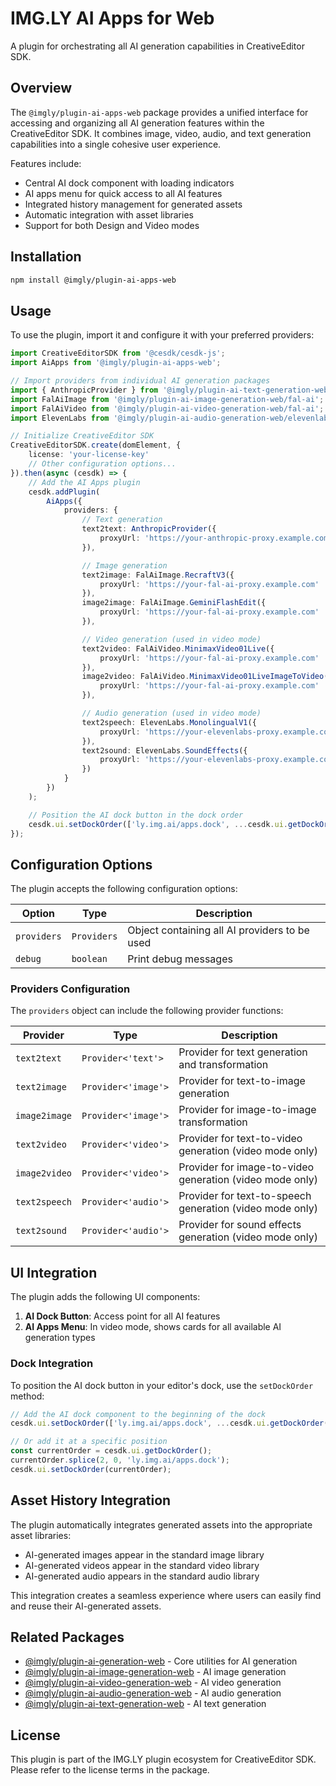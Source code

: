 # IMG.LY AI Apps for Web

A plugin for orchestrating all AI generation capabilities in CreativeEditor SDK.

## Overview

The `@imgly/plugin-ai-apps-web` package provides a unified interface for accessing and organizing all AI generation features within the CreativeEditor SDK. It combines image, video, audio, and text generation capabilities into a single cohesive user experience.

Features include:

-   Central AI dock component with loading indicators
-   AI apps menu for quick access to all AI features
-   Integrated history management for generated assets
-   Automatic integration with asset libraries
-   Support for both Design and Video modes

## Installation

```bash
npm install @imgly/plugin-ai-apps-web
```

## Usage

To use the plugin, import it and configure it with your preferred providers:

```typescript
import CreativeEditorSDK from '@cesdk/cesdk-js';
import AiApps from '@imgly/plugin-ai-apps-web';

// Import providers from individual AI generation packages
import { AnthropicProvider } from '@imgly/plugin-ai-text-generation-web/anthropic';
import FalAiImage from '@imgly/plugin-ai-image-generation-web/fal-ai';
import FalAiVideo from '@imgly/plugin-ai-video-generation-web/fal-ai';
import ElevenLabs from '@imgly/plugin-ai-audio-generation-web/elevenlabs';

// Initialize CreativeEditor SDK
CreativeEditorSDK.create(domElement, {
    license: 'your-license-key'
    // Other configuration options...
}).then(async (cesdk) => {
    // Add the AI Apps plugin
    cesdk.addPlugin(
        AiApps({
            providers: {
                // Text generation
                text2text: AnthropicProvider({
                    proxyUrl: 'https://your-anthropic-proxy.example.com'
                }),

                // Image generation
                text2image: FalAiImage.RecraftV3({
                    proxyUrl: 'https://your-fal-ai-proxy.example.com'
                }),
                image2image: FalAiImage.GeminiFlashEdit({
                    proxyUrl: 'https://your-fal-ai-proxy.example.com'
                }),

                // Video generation (used in video mode)
                text2video: FalAiVideo.MinimaxVideo01Live({
                    proxyUrl: 'https://your-fal-ai-proxy.example.com'
                }),
                image2video: FalAiVideo.MinimaxVideo01LiveImageToVideo({
                    proxyUrl: 'https://your-fal-ai-proxy.example.com'
                }),

                // Audio generation (used in video mode)
                text2speech: ElevenLabs.MonolingualV1({
                    proxyUrl: 'https://your-elevenlabs-proxy.example.com'
                }),
                text2sound: ElevenLabs.SoundEffects({
                    proxyUrl: 'https://your-elevenlabs-proxy.example.com'
                })
            }
        })
    );

    // Position the AI dock button in the dock order
    cesdk.ui.setDockOrder(['ly.img.ai/apps.dock', ...cesdk.ui.getDockOrder()]);
});
```

## Configuration Options

The plugin accepts the following configuration options:

| Option      | Type        | Description                                   |
| ----------- | ----------- | --------------------------------------------- |
| `providers` | `Providers` | Object containing all AI providers to be used |
| `debug`     | `boolean`   | Print debug messages                          |

### Providers Configuration

The `providers` object can include the following provider functions:

| Provider      | Type                | Description                                              |
| ------------- | ------------------- | -------------------------------------------------------- |
| `text2text`   | `Provider<'text'>`  | Provider for text generation and transformation          |
| `text2image`  | `Provider<'image'>` | Provider for text-to-image generation                    |
| `image2image` | `Provider<'image'>` | Provider for image-to-image transformation               |
| `text2video`  | `Provider<'video'>` | Provider for text-to-video generation (video mode only)  |
| `image2video` | `Provider<'video'>` | Provider for image-to-video generation (video mode only) |
| `text2speech` | `Provider<'audio'>` | Provider for text-to-speech generation (video mode only) |
| `text2sound`  | `Provider<'audio'>` | Provider for sound effects generation (video mode only)  |

## UI Integration

The plugin adds the following UI components:

1. **AI Dock Button**: Access point for all AI features
2. **AI Apps Menu**: In video mode, shows cards for all available AI generation types

### Dock Integration

To position the AI dock button in your editor's dock, use the `setDockOrder` method:

```typescript
// Add the AI dock component to the beginning of the dock
cesdk.ui.setDockOrder(['ly.img.ai/apps.dock', ...cesdk.ui.getDockOrder()]);

// Or add it at a specific position
const currentOrder = cesdk.ui.getDockOrder();
currentOrder.splice(2, 0, 'ly.img.ai/apps.dock');
cesdk.ui.setDockOrder(currentOrder);
```

## Asset History Integration

The plugin automatically integrates generated assets into the appropriate asset libraries:

-   AI-generated images appear in the standard image library
-   AI-generated videos appear in the standard video library
-   AI-generated audio appears in the standard audio library

This integration creates a seamless experience where users can easily find and reuse their AI-generated assets.

## Related Packages

-   [@imgly/plugin-ai-generation-web](https://github.com/imgly/plugin-ai-generation-web) - Core utilities for AI generation
-   [@imgly/plugin-ai-image-generation-web](https://github.com/imgly/plugin-ai-image-generation-web) - AI image generation
-   [@imgly/plugin-ai-video-generation-web](https://github.com/imgly/plugin-ai-video-generation-web) - AI video generation
-   [@imgly/plugin-ai-audio-generation-web](https://github.com/imgly/plugin-ai-audio-generation-web) - AI audio generation
-   [@imgly/plugin-ai-text-generation-web](https://github.com/imgly/plugin-ai-text-generation-web) - AI text generation

## License

This plugin is part of the IMG.LY plugin ecosystem for CreativeEditor SDK. Please refer to the license terms in the package.
